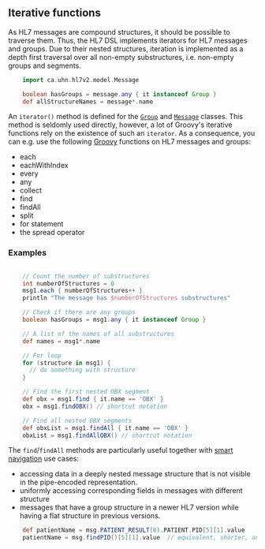 ## Iterative functions

As HL7 messages are compound structures, it should be possible to traverse them. Thus, the HL7 DSL implements iterators for
HL7 messages and groups. Due to their nested structures, iteration is implemented as a depth first traversal over all
non-empty substructures, i.e. non-empty groups and segments.

```groovy
    import ca.uhn.hl7v2.model.Message

    boolean hasGroups = message.any { it instanceof Group }
    def allStructureNames = message*.name
```

An `iterator()` method is defined for the [`Group`](https://hapifhir.github.io/hapi-hl7v2//base/apidocs/ca/uhn/hl7v2/model/Group.html) and
[`Message`](https://hapifhir.github.io/hapi-hl7v2//base/apidocs/ca/uhn/hl7v2/model/Message.html) classes.
This method is seldomly used directly, however, a lot of Groovy's iterative
functions rely on the existence of such an `iterator`. As a consequence, you can e.g. use the following [Groovy] functions on HL7 messages and groups:

* each
* eachWithIndex
* every
* any
* collect
* find
* findAll
* split
* for statement
* the spread operator

### Examples

```groovy

    // Count the number of substructures
    int numberOfStructures = 0
    msg1.each { numberOfStructures++ }
    println "The message has $numberOfStructures substructures"

    // Check if there are any groups
    boolean hasGroups = msg1.any { it instanceof Group }

    // A list of the names of all substructures
    def names = msg1*.name

    // For loop
    for (structure in msg1) {
      // do something with structure
    }

    // Find the first nested OBX segment
    def obx = msg1.find { it.name == 'OBX' }
    obx = msg1.findOBX() // shortcut notation

    // Find all nested OBX segments
    def obxList = msg1.findAll { it.name == 'OBX' }
    obxList = msg1.findAllOBX() // shortcut notation

```

The `find`/`findAll` methods are particularly useful together with [smart navigation][hl7v2dslSmart] use cases:

* accessing data in a deeply nested message structure that is not visible in the pipe-encoded representation.
* uniformly accessing corresponding fields in messages with different structure
* messages that have a group structure in a newer HL7 version while having a flat structure in previous versions.

```groovy
    def patientName = msg.PATIENT_RESULT(0).PATIENT.PID[5][1].value
    patientName = msg.findPID()[5][1].value  // equivalent, shorter, and group-structure-agnostic
```

[Groovy]: https://www.groovy-lang.org
[hl7v2dslSmart]: hl7v2dslSmartNavigation.html